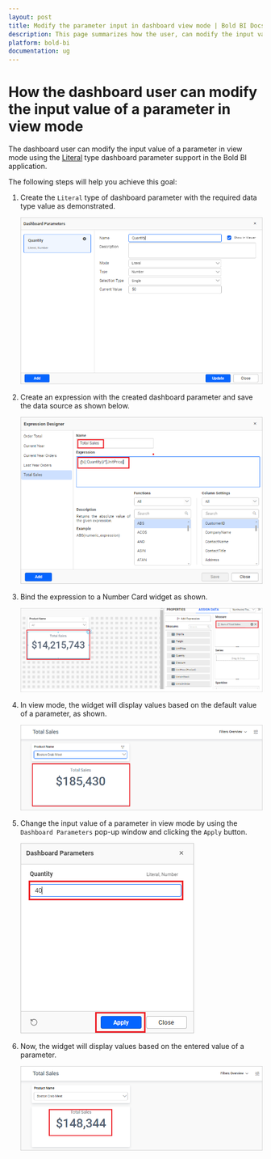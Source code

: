 ```yaml
---
layout: post
title: Modify the parameter input in dashboard view mode | Bold BI Docs
description: This page summarizes how the user, can modify the input value for one or more parameter(s) of a dashboard in view mode of Bold BI application.
platform: bold-bi
documentation: ug
---
```


# How the dashboard user can modify the input value of a parameter in view mode

The dashboard user can modify the input value of a parameter in view mode using the [Literal](/working-with-data-sources/dashboard-parameter/configuring-dashboard-parameters/#literal-mode) type dashboard parameter support in the Bold BI application.

The following steps will help you achieve this goal:

1. Create the `Literal` type of dashboard parameter with the required data type value as demonstrated.

    ![Create Literal Dashboard Parameter](/static/assets/faq/images/create-literal-dashboard-parameter.png)

2. Create an expression with the created dashboard parameter and save the data source as shown below.

    ![Create Expression with Dashboard Parameter](/static/assets/faq/images/create-expression-with-dashboard-parameter.png)

3. Bind the expression to a Number Card widget as shown.

    ![Configure Number Card with Expression](/static/assets/faq/images/configure-number-card-with-expression.png)

4. In view mode, the widget will display values based on the default value of a parameter, as shown.

    ![Default Value of Param in View mode](/static/assets/faq/images/view-mode-default-value-of-param.png)

5. Change the input value of a parameter in view mode by using the `Dashboard Parameters` pop-up window and clicking the `Apply` button.

    ![Change the Parameter Value](/static/assets/faq/images/change-parameter-value.png)

6. Now, the widget will display values based on the entered value of a parameter.

    ![Widget After Changing Dashboard Parameter Value](/static/assets/faq/images/widget-after-changing-dp-value.png)